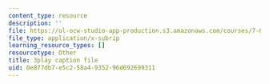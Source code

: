 ```yaml
---
content_type: resource
description: ''
file: https://ol-ocw-studio-app-production.s3.amazonaws.com/courses/7-016-introductory-biology-fall-2018/0e877db7e5c258a4935296d692699311_L4tEwAsVW0I.vtt
file_type: application/x-subrip
learning_resource_types: []
resourcetype: Other
title: 3play caption file
uid: 0e877db7-e5c2-58a4-9352-96d692699311
---
```

